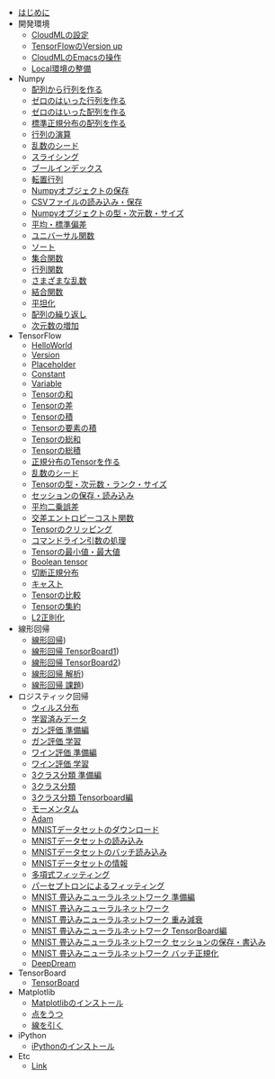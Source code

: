 
* [はじめに](README.md)
* 開発環境
	* [CloudMLの設定](cloudml.md)
    * [TensorFlowのVersion up](versionup.md)
    * [CloudMLのEmacsの操作](emacs.md)
    * [Local環境の整備](local.md)
* Numpy
    * [配列から行列を作る](numpy_arrmat.md)
    * [ゼロのはいった行列を作る](numpy_zerotensor.md)
    * [ゼロのはいった配列を作る](numpy_zeroarray.md)
    * [標準正規分布の配列を作る](numpy_randn.md)
    * [行列の演算](numpy006.md)
    * [乱数のシード](numpy007.md)
    * [スライシング](numpy008.md)
    * [ブールインデックス](numpy009.md)
    * [転置行列](numpy010.md)
    * [Numpyオブジェクトの保存](numpy011.md)
    * [CSVファイルの読み込み・保存](numpy012.md)
    * [Numpyオブジェクトの型・次元数・サイズ](numpy013.md)
    * [平均・標準偏差](numpy014.md)
    * [ユニバーサル関数](numpy015.md)
    * [ソート](numpy_sort.md)
    * [集合関数](numpy_set_func.md)
    * [行列関数](numpy_matrix_func.md)
    * [さまざまな乱数](numpy_random.md)
    * [結合関数](numpy_concat.md)
    * [平坦化](numpy_flatten.md)
    * [配列の繰り返し](numpy_repeat.md)
    * [次元数の増加](numpy_newaxis.md)
* TensorFlow
    * [HelloWorld](tensorflow_hello.md)
    * [Version](tensorflow_version.md)
    * [Placeholder](tensorflow_placeholder.md)
    * [Constant](tensorflow_constant.md)
    * [Variable](tensorflow_variable.md)
    * [Tensorの和](tensorflow_add.md)
    * [Tensorの差](tensorflow_sub.md)
    * [Tensorの積](tensorflow_matmul.md)
    * [Tensorの要素の積](tensorflow_mul.md)
    * [Tensorの総和](tensorflow_sum.md)
    * [Tensorの総積](tensorflow_prod.md)
    * [正規分布のTensorを作る](tensorflow_normal.md)
    * [乱数のシード](tensorflow_random.md)
    * [Tensorの型・次元数・ランク・サイズ](tensorflow_type.md)
    * [セッションの保存・読み込み](tensorflow_session.md)
    * [平均二乗誤差](tensorflow_mse.md)
    * [交差エントロピーコスト関数](tensorflow_cross_entropy.md)
    * [Tensorのクリッピング](tensorflow_clip_by_value.md)
    * [コマンドライン引数の処理](tensorflow_flags.md)
    * [Tensorの最小値・最大値](tensorflow_argmin.md)
    * [Boolean tensor](tensorflow_boolean.md)
    * [切断正規分布](tensorflow_truncated_normal.md)
    * [キャスト](tensorflow_cast.md)
    * [Tensorの比較](tensorflow_comparison.md)
    * [Tensorの集約](tensorflow_pack.md)
    * [L2正則化](tensorflow_l2_norm.md)
* 線形回帰
    * [線形回帰](tensorflow_linear01.md))
    * [線形回帰 TensorBoard1](tensorflow_linear02.md))
    * [線形回帰 TensorBoard2](tensorflow_linear03.md))
    * [線形回帰 解析](tensorflow_linear04.md))
    * [線形回帰 課題](tensorflow_linear05.md))
* ロジスティック回帰
    * [ウィルス分布](tensorflow_logistic01.md)
    * [学習済みデータ](tensorflow_logistic02.md)
    * [ガン評価 準備編](tensorflow_logistic_cancer01.md)
    * [ガン評価 学習](tensorflow_logistic_cancer02.md)
    * [ワイン評価 準備編](tensorflow_logistic_wine01.md)
    * [ワイン評価 学習](tensorflow_logistic_wine02.md)
    * [3クラス分類 準備編](tensorflow_three_classification_first.md)
    * [3クラス分類](tensorflow_three_classification_last.md)
    * [3クラス分類 Tensorboard編](tensorflow_three_classification_tensorboard.md)
    * [モーメンタム](tensorflow_iris_momentum.md)
    * [Adam](tensorflow_iris_adam.md)
    * [MNISTデータセットのダウンロード](tensorflow_mnist_download.md)
    * [MNISTデータセットの読み込み](tensorflow_mnist_load.md)
    * [MNISTデータセットのバッチ読み込み](tensorflow_mnist_batch.md)
    * [MNISTデータセットの情報](tensorflow_mnist_info.md)
    * [多項式フィッティング](tensorflow_fitting.md)
    * [パーセプトロンによるフィッティング](tensorflow_perceptron_fitting.md)
    * [MNIST 畳込みニューラルネットワーク 準備編](tensorflow_cnn_mnist_01.md)
    * [MNIST 畳込みニューラルネットワーク](tensorflow_cnn_mnist_02.md)
    * [MNIST 畳込みニューラルネットワーク 重み減衰](tensorflow_cnn_mnist_03.md)
    * [MNIST 畳込みニューラルネットワーク TensorBoard編](tensorflow_cnn_mnist_04.md)
    * [MNIST 畳込みニューラルネットワーク セッションの保存・書込み](tensorflow_cnn_mnist_05.md)
    * [MNIST 畳込みニューラルネットワーク バッチ正規化](tensorflow_cnn_mnist_06.md)
    * [DeepDream](tensorflow_deep_dream.md)
* TensorBoard
    * [TensorBoard](tensorboard.md)
* Matplotlib
    * [Matplotlibのインストール](matplotlib.md)
    * [点をうつ](matplotlib_point.md)
    * [線を引く](matplotlib_line.md)
* iPython
    * [iPythonのインストール](ipython.md)
* Etc
    * [Link](link.md)


